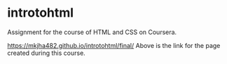 # introtohtml
Assignment for the course of HTML and CSS on Coursera.

https://mkjha482.github.io/introtohtml/final/
Above is the link for the page created during this course.
